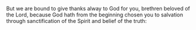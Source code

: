 But we are bound to give thanks alway to God for you, brethren beloved of the Lord, because God hath from the beginning chosen you to salvation through sanctification of the Spirit and belief of the truth:
